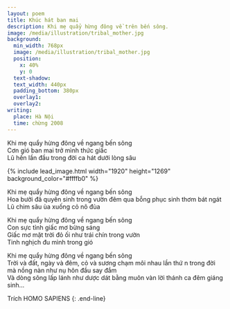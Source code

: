```yaml
---
layout: poem
title: Khúc hát ban mai
description: Khi mẹ quẩy hừng đông về trên bến sông.
image: /media/illustration/tribal_mother.jpg
background:
  min_width: 768px
  image: /media/illustration/tribal_mother.jpg
  position:
    x: 40%
    y: 0
  text-shadow:
  text_width: 440px
  padding_bottom: 380px
  overlay1: 
  overlay2: 
writing:
  place: Hà Nội
  time: chừng 2008
---
```


Khi mẹ quẩy hừng đông về ngang bến sông  
Cơn gió ban mai trở mình thức giấc  
Lũ hến lần đầu trong đời ca hát dưới lòng sâu

{% include lead_image.html width="1920" height="1269" background_color="#ffffb0" %}

Khi mẹ quẩy hừng đông về ngang bến sông  
Hoa bưởi đã quyên sinh trong vườn đêm qua bỗng phục sinh thơm bát ngát  
Lũ chim sâu ùa xuống cỏ nô đùa

Khi mẹ quẩy hừng đông về ngang bến sông  
Con sực tỉnh giấc mơ bừng sáng  
Giấc mơ mặt trời đỏ ối như trái chín trong vườn  
Tinh nghịch đu mình trong gió

Khi mẹ quẩy hừng đông về ngang bến sông  
Trời và đất, ngày và đêm, cỏ và sương chạm môi nhau lần thứ n trong đời mà nồng nàn như nụ hôn đầu say đắm  
Và dòng sông lấp lánh như dược dát bằng muôn vàn lời thánh ca đêm giáng sinh…

Trích HOMO SAPIENS
{: .end-line}
